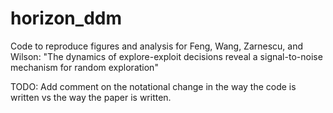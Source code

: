 # horizon_ddm
Code to reproduce figures and analysis for Feng, Wang, Zarnescu, and Wilson: "The dynamics of explore-exploit decisions reveal a signal-to-noise mechanism for random exploration"


TODO: Add comment on the notational change in the way the code is written vs the way the paper is written.
